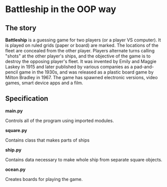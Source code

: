 # Battleship in the OOP way

## The story

**Battleship** is a guessing game for two players (or a player VS computer). It is played on ruled grids (paper or board) are marked. The locations of the fleet are concealed from the other player. Players alternate turns calling "shots" at the other player's ships, and the objective of the game is to destroy the opposing player's fleet. 
It was invented by Emily and Maggie Laskey in 1915 and later published by various companies as a pad-and-pencil game in the 1930s, and was released as a plastic board game by Milton Bradley in 1967. The game has spawned electronic versions, video games, smart device apps and a film.


## Specification


__main.py__

Controls all of the program using imported modules.

__square.py__

Contains class that makes parts of ships

__ship.py__

Contains data necessary to make whole ship from separate square objects.

__ocean.py__

Creates boards for playing the game.
